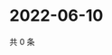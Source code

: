 # 2022-06-10

共 0 条

<!-- BEGIN WEIBO -->
<!-- 最后更新时间 Fri Jun 10 2022 21:33:29 GMT+0800 (China Standard Time) -->

<!-- END WEIBO -->

